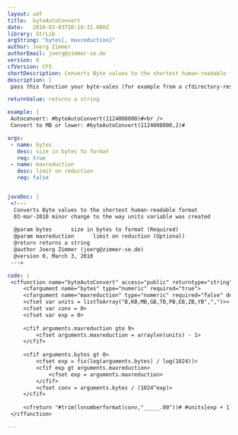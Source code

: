 ```yaml
---
layout: udf
title:  byteAutoConvert
date:   2010-03-03T10:16:31.000Z
library: StrLib
argString: "bytes[, maxreduction]"
author: Joerg Zimmer
authorEmail: joerg@zimmer-se.de
version: 0
cfVersion: CF5
shortDescription: Converts Byte values to the shortest human-readable format
description: |
 pass this function your byte-vales (for example from a cfdirectory-resultset) and receive the value converted to the shortest possible, human-readable format. It's possible to limit the amount of reduction.

returnValue: returns a string

example: |
 Autoconvert: #byteAutoConvert(1124008800)#<br />
 Convert to MB or lower: #byteAutoConvert(1124008800,2)#

args:
 - name: bytes
   desc: size in bytes to format
   req: true
 - name: maxreduction
   desc: limit on reduction
   req: false


javaDoc: |
 <!---
  Converts Byte values to the shortest human-readable format
  03-mar-2010 minor change to the way units variable was created
  
  @param bytes      size in bytes to format (Required)
  @param maxreduction      limit on reduction (Optional)
  @return returns a string 
  @author Joerg Zimmer (joerg@zimmer-se.de) 
  @version 0, March 3, 2010 
 --->

code: |
 <cffunction name="byteAutoConvert" access="public" returntype="string" output="false">
     <cfargument name="bytes" type="numeric" required="true">
     <cfargument name="maxreduction" type="numeric" required="false" default="9">
     <cfset var units = listToArray("B,KB,MB,GB,TB,PB,EB,ZB,YB",",")>> 
     <cfset var conv = 0>
     <cfset var exp = 0>
     
     <cfif arguments.maxreduction gte 9>
         <cfset arguments.maxreduction = arraylen(units) - 1>
     </cfif>
     
     <cfif arguments.bytes gt 0>
         <cfset exp = fix(log(arguments.bytes) / log(1024))>
         <cfif exp gt arguments.maxreduction>
             <cfset exp = arguments.maxreduction>
         </cfif>
         <cfset conv = arguments.bytes / (1024^exp)>
     </cfif>
             
     <cfreturn "#trim(lsnumberformat(conv,"_____.00"))# #units[exp + 1]#"/>
 </cffunction>

---
```


